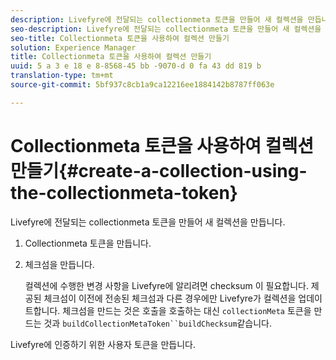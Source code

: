 ```yaml
---
description: Livefyre에 전달되는 collectionmeta 토큰을 만들어 새 컬렉션을 만듭니다.
seo-description: Livefyre에 전달되는 collectionmeta 토큰을 만들어 새 컬렉션을 만듭니다.
seo-title: Collectionmeta 토큰을 사용하여 컬렉션 만들기
solution: Experience Manager
title: Collectionmeta 토큰을 사용하여 컬렉션 만들기
uuid: 5 a 3 e 18 e 8-8568-45 bb -9070-d 0 fa 43 dd 819 b
translation-type: tm+mt
source-git-commit: 5bf937c8cb1a9ca12216ee1884142b8787ff063e

---
```



# Collectionmeta 토큰을 사용하여 컬렉션 만들기{#create-a-collection-using-the-collectionmeta-token}

Livefyre에 전달되는 collectionmeta 토큰을 만들어 새 컬렉션을 만듭니다.

1. Collectionmeta 토큰을 만듭니다.
1. 체크섬을 만듭니다.

   컬렉션에 수행한 변경 사항을 Livefyre에 알리려면 checksum 이 필요합니다. 제공된 체크섬이 이전에 전송된 체크섬과 다른 경우에만 Livefyre가 컬렉션을 업데이트합니다. 체크섬을 만드는 것은 호출을 호출하는 대신 `collectionMeta` 토큰을 만드는 것과 `buildCollectionMetaToken``buildChecksum`같습니다.

Livefyre에 인증하기 위한 사용자 토큰을 만듭니다.